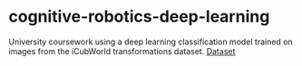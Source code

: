 # cognitive-robotics-deep-learning
University coursework using a deep learning classification model trained on images from the iCubWorld transformations dataset.
[Dataset](https://robotology.github.io/iCubWorld/#icubworld-transformations-modal)
